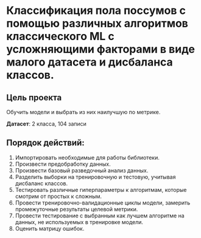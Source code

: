 # Классификация пола поссумов с помощью различных алгоритмов классического ML с усложняющими факторами в виде малого датасета и дисбаланса классов.

## Цель проекта
Обучить модели и выбрать из них наилучшую по метрике.

**Датасет**: 2 класса, 104 записи 

## Порядок действий:

1.   Импортировать необходимые для работы библиотеки.
2.   Произвести предобработку данных.
3.   Произвести базовый разведочный анализ данных.
4.   Разделить выборки на тренировочную и тестовую, учитывая дисбаланс классов.
5.   Тестировать различные гиперпараметры к алгоритмам, которые смотрим от простых к сложным.
6.   Провести тренировочно-валидационные циклы модели, замерить промежуточные результаты целевой метрики.
7.   Провести тестирование с выбранным как лучшем алгоритме на данных, не используемых в тренировке модели.
8.   Оценить матрицу ошибок.